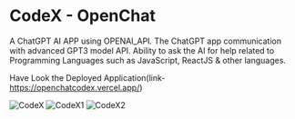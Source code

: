 # CodeX - OpenChat
A ChatGPT AI APP using OPENAI_API. The ChatGPT app communication with advanced GPT3 model API. Ability to ask the AI for help related to Programming Languages such as JavaScript, ReactJS &amp; other languages.

Have Look the Deployed Application(link- https://openchatcodex.vercel.app/)

![CodeX](https://user-images.githubusercontent.com/91690267/209448371-9c7e924b-d397-41e1-b17c-b91b52323999.jpg)
![CodeX1](https://user-images.githubusercontent.com/91690267/209448373-9b152244-deff-498b-8ab8-1ce6053e822a.jpg)
![CodeX2](https://user-images.githubusercontent.com/91690267/209448378-a10434e0-5f09-4526-ad45-d76eb8b5c4c3.jpg)

